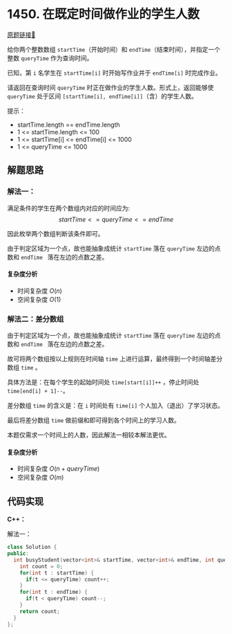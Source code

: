 # 1450. 在既定时间做作业的学生人数
[原题链接🔗](https://leetcode.cn/problems/number-of-students-doing-homework-at-a-given-time/)

给你两个整数数组 `startTime`（开始时间）和 `endTime`（结束时间），并指定一个整数 `queryTime` 作为查询时间。

已知，第 `i` 名学生在 `startTime[i]` 时开始写作业并于 `endTime[i]` 时完成作业。

请返回在查询时间 `queryTime` 时正在做作业的学生人数。形式上，返回能够使 `queryTime` 处于区间 `[startTime[i], endTime[i]]`（含）的学生人数。

提示：

 - startTime.length == endTime.length
 - 1 <= startTime.length <= 100
 - 1 <= startTime[i] <= endTime[i] <= 1000
 - 1 <= queryTime <= 1000

## 解题思路
### 解法一：
满足条件的学生在两个数组内对应的时间应为:
$$startTime <= queryTime <= endTime$$

因此枚举两个数组判断该条件即可。

由于判定区域为一个点，故也能抽象成统计 `startTime` 落在 `queryTime` 左边的点数和 `endTime ` 落在左边的点数之差。

#### 复杂度分析
 - 时间复杂度 $O(n)$
 - 空间复杂度 $O(1)$

### 解法二：差分数组
由于判定区域为一个点，故也能抽象成统计 `startTime` 落在 `queryTime` 左边的点数和 `endTime ` 落在左边的点数之差。

故可将两个数组按以上规则在时间轴 `time` 上进行运算，最终得到一个时间轴差分数组 `time` 。

具体方法是：在每个学生的起始时间处 `time[start[i]]++` ，停止时间处 `time[end[i] + 1]--`。

差分数组 `time` 的含义是：在 `i` 时间处有 `time[i]` 个人加入（退出）了学习状态。

最后将差分数组 `time` 做前缀和即可得到各个时间上的学习人数。

本题仅需求一个时间上的人数，因此解法一相较本解法更优。

#### 复杂度分析
 - 时间复杂度 $O(n + queryTime)$
 - 空间复杂度 $O(m)$

## 代码实现

**C++：**

解法一：
```C++
class Solution {
public:
  int busyStudent(vector<int>& startTime, vector<int>& endTime, int queryTime) {
    int count = 0;
    for(int t : startTime) {
      if(t <= queryTime) count++;
    }
    for(int t : endTime) {
      if(t < queryTime) count--;
    }
    return count;
  }
};
```
